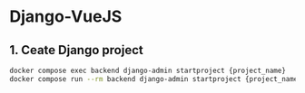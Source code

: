 # Django-VueJS
## 1. Ceate Django project
```bash
docker compose exec backend django-admin startproject {project_name}
docker compose run --rm backend django-admin startproject {project_name}
```